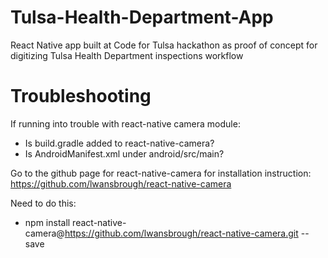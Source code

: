 # Tulsa-Health-Department-App
React Native app built at Code for Tulsa hackathon as proof of concept for digitizing Tulsa Health Department inspections workflow

# Troubleshooting
If running into trouble with react-native camera module: 
- Is build.gradle added to react-native-camera?
- Is AndroidManifest.xml under android/src/main?

Go to the github page for react-native-camera for installation instruction:
https://github.com/lwansbrough/react-native-camera

Need to do this: 
- npm install react-native-camera@https://github.com/lwansbrough/react-native-camera.git --save
